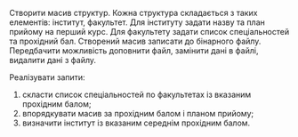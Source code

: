 Cтворити масив структур. Кожна структура складається з таких елементів: інститут, факультет. Для
інституту задати назву та план прийому на перший курс. Для факультету задати список спеціальностей та
прохідний бал. Створений масив записати до бінарного файлу. Передбачити можливість доповнити файл,
замінити дані в файлі, видалити дані з файлу. 

Реалізувати запити: 
1) скласти список спеціальностей по
факультетах із вказаним прохідним балом;
2) впорядкувати масив за прохідним балом і планом прийому;
3) визначити інститут із вказаним середнім прохідним балом.
